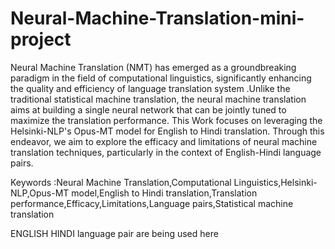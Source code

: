 # Neural-Machine-Translation-mini-project
Neural Machine Translation (NMT) has emerged as a groundbreaking paradigm in the field of computational linguistics, significantly enhancing the quality and efficiency of language translation system .Unlike the traditional statistical machine translation, the neural machine translation aims at building a single neural network that can be jointly tuned to maximize the translation performance. 
This Work focuses on leveraging the Helsinki-NLP's Opus-MT model for English to Hindi translation. Through this endeavor, we aim to explore the efficacy and limitations of neural machine translation techniques, particularly in the context of English-Hindi language pairs.

Keywords :Neural Machine Translation,Computational Linguistics,Helsinki-NLP,Opus-MT model,English to Hindi translation,Translation performance,Efficacy,Limitations,Language pairs,Statistical machine translation

ENGLISH HINDI language pair are being used here

